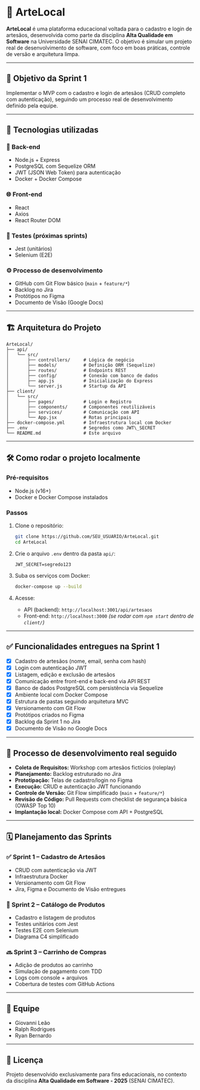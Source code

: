 # 🧶 ArteLocal

**ArteLocal** é uma plataforma educacional voltada para o cadastro e login de artesãos, desenvolvida como parte da disciplina **Alta Qualidade em Software** na Universidade SENAI CIMATEC. O objetivo é simular um projeto real de desenvolvimento de software, com foco em boas práticas, controle de versão e arquitetura limpa.

---

## 🎯 Objetivo da Sprint 1

Implementar o MVP com o cadastro e login de artesãos (CRUD completo com autenticação), seguindo um processo real de desenvolvimento definido pela equipe.

---

## 🚀 Tecnologias utilizadas

### 🔧 Back-end
- Node.js + Express
- PostgreSQL com Sequelize ORM
- JWT (JSON Web Token) para autenticação
- Docker + Docker Compose

### 🌐 Front-end
- React
- Axios
- React Router DOM

### 🧪 Testes (próximas sprints)
- Jest (unitários)
- Selenium (E2E)

### ⚙️ Processo de desenvolvimento
- GitHub com Git Flow básico (`main` + `feature/*`)
- Backlog no Jira
- Protótipos no Figma
- Documento de Visão (Google Docs)

---

## 🏗️ Arquitetura do Projeto

```
ArteLocal/
├── api/
│   └── src/
│       ├── controllers/     # Lógica de negócio
│       ├── models/          # Definição ORM (Sequelize)
│       ├── routes/          # Endpoints REST
│       ├── config/          # Conexão com banco de dados
│       ├── app.js           # Inicialização do Express
│       └── server.js        # Startup da API
├── client/
│   └── src/
│       ├── pages/           # Login e Registro
│       ├── components/      # Componentes reutilizáveis
│       ├── services/        # Comunicação com API
│       └── App.jsx          # Rotas principais
├── docker-compose.yml       # Infraestrutura local com Docker
├── .env                     # Segredos como JWT\_SECRET
└── README.md                # Este arquivo
```

---

## 🛠️ Como rodar o projeto localmente

### Pré-requisitos
- Node.js (v16+)
- Docker e Docker Compose instalados

### Passos

1. Clone o repositório:
   ```bash
   git clone https://github.com/SEU_USUARIO/ArteLocal.git
   cd ArteLocal
   ```

2. Crie o arquivo `.env` dentro da pasta `api/`:
   ```
   JWT_SECRET=segredo123
   ```

3. Suba os serviços com Docker:
   ```bash
   docker-compose up --build
   ```

4. Acesse:
   - API (backend): `http://localhost:3001/api/artesaos`
   - Front-end: `http://localhost:3000` *(se rodar com `npm start` dentro de `client/`)*

---

## ✅ Funcionalidades entregues na Sprint 1

* [x] Cadastro de artesãos (nome, email, senha com hash)
* [x] Login com autenticação JWT
* [x] Listagem, edição e exclusão de artesãos
* [x] Comunicação entre front-end e back-end via API REST
* [x] Banco de dados PostgreSQL com persistência via Sequelize
* [x] Ambiente local com Docker Compose
* [x] Estrutura de pastas seguindo arquitetura MVC
* [x] Versionamento com Git Flow
* [x] Protótipos criados no Figma
* [x] Backlog da Sprint 1 no Jira
* [x] Documento de Visão no Google Docs

---

## 📌 Processo de desenvolvimento real seguido

* **Coleta de Requisitos:** Workshop com artesãos fictícios (roleplay)
* **Planejamento:** Backlog estruturado no Jira
* **Prototipação:** Telas de cadastro/login no Figma
* **Execução:** CRUD e autenticação JWT funcionando
* **Controle de Versão:** Git Flow simplificado (`main` + `feature/*`)
* **Revisão de Código:** Pull Requests com checklist de segurança básica (OWASP Top 10)
* **Implantação local:** Docker Compose com API + PostgreSQL

---

## 🗓️ Planejamento das Sprints

### ✅ Sprint 1 – Cadastro de Artesãos
* CRUD com autenticação via JWT
* Infraestrutura Docker
* Versionamento com Git Flow
* Jira, Figma e Documento de Visão entregues

### 🚧 Sprint 2 – Catálogo de Produtos
* Cadastro e listagem de produtos
* Testes unitários com Jest
* Testes E2E com Selenium
* Diagrama C4 simplificado

### 🔜 Sprint 3 – Carrinho de Compras
* Adição de produtos ao carrinho
* Simulação de pagamento com TDD
* Logs com console + arquivos
* Cobertura de testes com GitHub Actions

---

## 👥 Equipe

* Giovanni Leão
* Ralph Rodrigues
* Ryan Bernardo

---

## 📄 Licença

Projeto desenvolvido exclusivamente para fins educacionais, no contexto da disciplina **Alta Qualidade em Software - 2025** (SENAI CIMATEC).
```
